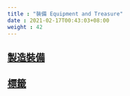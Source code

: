 ```yaml
---
title : "裝備 Equipment and Treasure"
date : 2021-02-17T00:43:03+08:00
weight : 42
---
```


## [製造裝備](./creating-equipment/)
## [標籤](./tags/)
